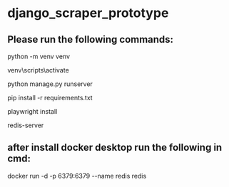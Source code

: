 # django_scraper_prototype

## Please run the following commands:

python -m venv venv

venv\scripts\activate

python manage.py runserver

pip install -r requirements.txt

playwright install

redis-server



## after install docker desktop run the following in cmd:

docker run -d -p 6379:6379 --name redis redis

